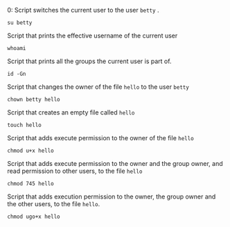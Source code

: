 0:  Script switches the current user to the user `betty` . 
    
    su betty
Script that prints the effective username of the current user
	  
    whoami
Script that prints all the groups the current user is part of.
	  
    id -Gn
Script that changes the owner of the file `hello` to the user `betty`
	  
    chown betty hello
	
Script that creates an empty file called `hello`
	  
    touch hello
Script that adds execute permission to the owner of the file `hello`
	  
    chmod u+x hello
Script that adds execute permission to the owner and the group owner, and read permission to other users, to the file `hello`
	  
    chmod 745 hello	 
Script that adds execution permission to the owner, the group owner and the other users, to the file `hello`.
	  
    chmod ugo+x hello
